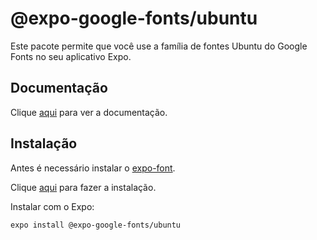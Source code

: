 # @expo-google-fonts/ubuntu

Este pacote permite que você use a família de fontes Ubuntu do Google Fonts no seu aplicativo Expo.

## Documentação

Clique [aqui](https://github.com/expo/google-fonts/tree/master/font-packages/ubuntu) para ver a documentação.

## Instalação

Antes é necessário instalar o [expo-font](expo-font.md).

Clique [aqui](https://www.npmjs.com/package/@expo-google-fonts/ubuntu) para fazer a instalação.

Instalar com o Expo:

```
expo install @expo-google-fonts/ubuntu
```